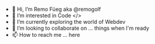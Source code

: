 - 👋 Hi, I’m Remo Füeg aka @remogolf
- 👀 I’m interested in Code </>
- 🌱 I’m currently exploring the world of Webdev
- 💞️ I’m looking to collaborate on ... things when I'm ready
- 📫 How to reach me ... here

<!---
remogolf/remogolf is a ✨ special ✨ repository because its `README.md` (this file) appears on your GitHub profile.
You can click the Preview link to take a look at your changes.
--->
